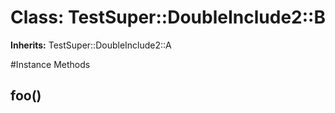 # Class: TestSuper::DoubleInclude2::B
**Inherits:** TestSuper::DoubleInclude2::A
    




#Instance Methods
## foo() [](#method-i-foo)

